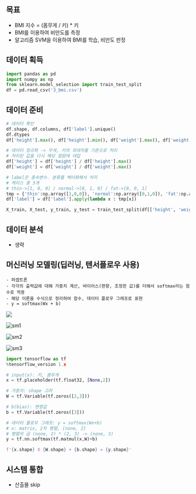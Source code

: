 ## 목표

- BMI 지수 = (몸무게 / 키) * 키
- BMI를 이용하여 비만도를 측정
- 알고리즘 SVM을 이용하여 BMI를 학습, 비만도 판정

## 데이터 획득

```python
import pandas as pd
import numpy as np
from sklearn.model_selection import train_test_split
df = pd.read_csv('3_bmi.csv')
```

## 데이터 준비

```python
# 데이터 확인
df.shape, df.columns, df['label'].unique()
df.dtypes
df['height'].max(), df['height'].min(), df['weight'].max(), df['weight'].min()

# 데이터 정규화 -> 무게, 키의 최대치를 기준으로 처리
# 처리된 값을 다시 해당 컬럼에 대입
df['height'] = df['height'] / df['height'].max()
df['weight'] = df['weight'] / df['weight'].max()

# label은 종속변수. 분류를 벡터화해서 처리
# 케이스 총 3개
# thin->[1, 0, 0] / normal->[0, 1, 0] / fat->[0, 0, 1]
tmp = {'thin':np.array([1,0,0]), 'normal':np.array([0,1,0]), 'fat':np.array([0,0,1])}
df['label'] = df['label'].apply(lambda x : tmp[x])

X_train, X_test, y_train, y_test = train_test_split(df[['height', 'weight']], df['label'], test_size=0.25, random_state=0)
```

## 데이터 분석

- 생략

## 머신러닝 모델링(딥러닝, 텐서플로우 사용)

	- 퍼셉트론
	- 각각의 출력값에 대해 가중치 계산, 바이어스(편향, 조정한 값)를 더해서 softmax라는 함수로 적용
	- 해당 이론을 수식으로 정리하여 함수, 데이터 플로우 그래프로 표현
	- y = softmax(Wx + b)

![](C:\Users\admin\Documents\GitHub\pengsoo\dl\data\sm0.png)

![sm1](C:\Users\admin\Documents\GitHub\pengsoo\dl\data\sm1.png)

![sm2](C:\Users\admin\Documents\GitHub\pengsoo\dl\data\sm2.png)

![sm3](C:\Users\admin\Documents\GitHub\pengsoo\dl\data\sm3.png)

```python
import tensorflow as tf
%tensorflow_version 1.x

# input(x): 키, 몸무게
x = tf.placeholder(tf.float32, [None,2])

# 가중치: shape 고려
W = tf.Variable(tf.zeros([2,3]))

# b(bias): 편향값
b = tf.Variable(tf.zeros([3]))

# 데이터 플로우 그래프: y = softmax(Wx+b)
# x: matrix, 2차 행렬, [none, 2]
# 행렬의 곱 (none, 2) * (2, 3) -> (none, 3)
y = tf.nn.softmax(tf.matmul(x,W)+b)

f'{x.shape} X {W.shape} + {b.shape} = {y.shape}'
```



## 시스템 통합

- 산출물 skip

  
